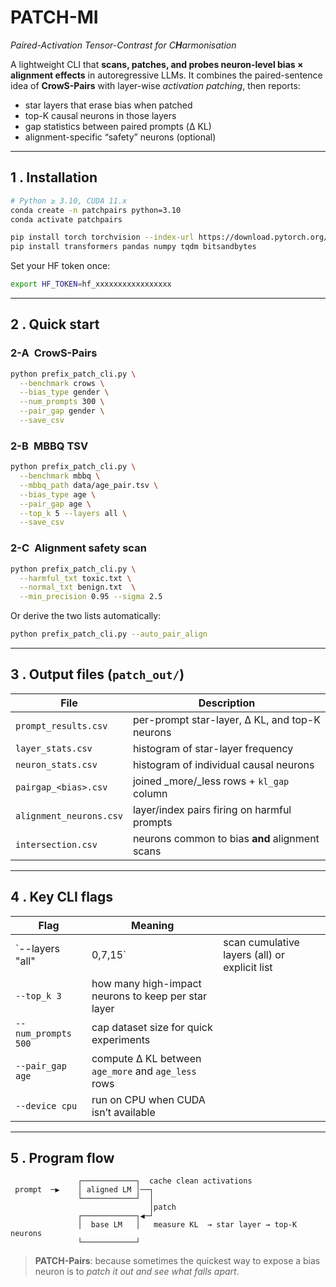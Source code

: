 #  **PATCH-MI**

*Paired-Activation Tensor-Contrast for C**H**armonisation*

A lightweight CLI that **scans, patches, and probes neuron-level bias × alignment effects** in autoregressive LLMs.  It combines the paired-sentence idea of **CrowS-Pairs** with layer-wise *activation patching*, then reports:

* star layers that erase bias when patched
* top-K causal neurons in those layers
* gap statistics between paired prompts (Δ KL)
* alignment-specific “safety” neurons (optional)

---

## 1 . Installation

```bash
# Python ≥ 3.10, CUDA 11.x
conda create -n patchpairs python=3.10
conda activate patchpairs

pip install torch torchvision --index-url https://download.pytorch.org/whl/cu118
pip install transformers pandas numpy tqdm bitsandbytes
```

Set your HF token once:

```bash
export HF_TOKEN=hf_xxxxxxxxxxxxxxxxx
```

---

## 2 . Quick start

### 2-A CrowS-Pairs

```bash
python prefix_patch_cli.py \
  --benchmark crows \
  --bias_type gender \
  --num_prompts 300 \
  --pair_gap gender \
  --save_csv
```

### 2-B MBBQ TSV

```bash
python prefix_patch_cli.py \
  --benchmark mbbq \
  --mbbq_path data/age_pair.tsv \
  --bias_type age \
  --pair_gap age \
  --top_k 5 --layers all \
  --save_csv
```

### 2-C Alignment safety scan

```bash
python prefix_patch_cli.py \
  --harmful_txt toxic.txt \
  --normal_txt benign.txt  \
  --min_precision 0.95 --sigma 2.5
```

Or derive the two lists automatically:

```bash
python prefix_patch_cli.py --auto_pair_align
```

---

## 3 . Output files (`patch_out/`)

| File                    | Description                                    |
| ----------------------- | ---------------------------------------------- |
| `prompt_results.csv`    | per-prompt star-layer, Δ KL, and top-K neurons |
| `layer_stats.csv`       | histogram of star-layer frequency              |
| `neuron_stats.csv`      | histogram of individual causal neurons         |
| `pairgap_<bias>.csv`    | joined \_more/\_less rows + `kl_gap` column    |
| `alignment_neurons.csv` | layer/index pairs firing on harmful prompts    |
| `intersection.csv`      | neurons common to bias **and** alignment scans |

---

## 4 . Key CLI flags

| Flag                | Meaning                                             |                                               |
| ------------------- | --------------------------------------------------- | --------------------------------------------- |
| \`--layers "all"    | 0,7,15\`                                            | scan cumulative layers (all) or explicit list |
| `--top_k 3`         | how many high-impact neurons to keep per star layer |                                               |
| `--num_prompts 500` | cap dataset size for quick experiments              |                                               |
| `--pair_gap age`    | compute Δ KL between `age_more` and `age_less` rows |                                               |
| `--device cpu`      | run on CPU when CUDA isn’t available                |                                               |

---

## 5 . Program flow

```text
               ┌────────────┐  cache clean activations
 prompt  ─▶    │ aligned LM │──┐
               └────────────┘  │
                               │patch
               ┌────────────┐◀─┘
               │  base LM   │   measure KL  → star layer → top-K neurons
               └────────────┘
```



> **PATCH-Pairs**: because sometimes the quickest way to expose a bias neuron is to *patch it out and see what falls apart*.
